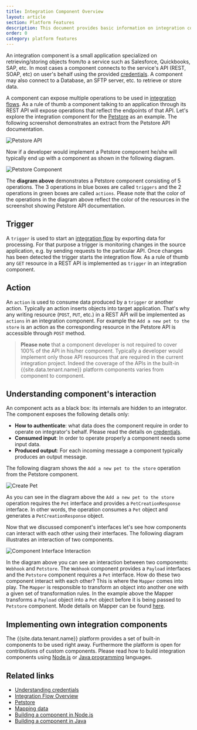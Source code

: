 ```yaml
---
title: Integration Component Overview
layout: article
section: Platform Features
description: This document provides basic information on integration components and how to use them.
order: 0
category: platform features
---
```


An integration component is a small application specialized on
retrieving/storing objects from/to a service such as Salesforce, Quickbooks,
SAP, etc. In most cases a component connects to the service's API
(REST, SOAP, etc) on user's behalf using the provided [credentials](credential).
A component may also connect to a Database, an SFTP server, etc. to retrieve
or store data.

A component can expose multiple operations to be used in [integration flows](integration-flow).
As a rule of thumb a component talking to an application through its REST
API will expose operations that reflect the endpoints of that API. Let's
explore the integration component for the [Petstore]({{site.data.tenant.petStoreDocs}})
as an example. The following screenshot demonstrates an extract from the
Petstore API documentation.

![Petstore API](/assets/img/getting-started/integration-component/petstore-swagger.png "Petstore API")

Now if a developer would implement a Petstore component he/she will typically end
up with a component as shown in the following diagram.

![Petstore Component](/assets/img/getting-started/integration-component/petstore-component-diagram.png "Petstore Component")

The **diagram above** demonstrates a Petstore component consisting of 5 operations.
The 3 operations in blue boxes are called `triggers` and the 2 operations
in green boxes are called `actions`. Please note that the color of the
operations in the  diagram above reflect the color of the resources in
the screenshot showing Petstore API documentation.

## Trigger

A `trigger` is used to start an [integration flow](integration-flow)
by exporting data for processing. For that purpose a trigger is monitoring
changes in the source application, e.g. by sending requests to the particular API.
Once changes has been detected the trigger starts the integration flow.
As a rule of thumb any `GET` resource in a REST API is implemented as `trigger`
in an integration component.

## Action

An `action` is used to consume data produced by a `trigger` or another action.
Typically an action inserts objects into target application. That's why
any writing resource (`POST`, `PUT`, etc.) in a REST API will be implemented
as `actions` in an integration component. For example the
`Add a new pet to the store` is an action as the corresponding
resource in the Petstore API is accessible through `POST` method.

>**Please note** that a component developer is not required to cover 100% of the API in his/her component. Typically a developer would implement only those API resources that are required in the current integration project. Indeed the coverage of the APIs in the built-in {{site.data.tenant.name}} platform components varies from component to component.

## Understanding component's interaction

An component acts as a black box: its internals are hidden to an integrator.
The component exposes the following details only:

* **How to authenticate**: what data does the component require in order
to operate on integrator's behalf. Please read the details on [credentials](credential).
* **Consumed input**: In order to operate properly a component needs
some input data.
* **Produced output**: For each incoming message a component typically produces
an output message.

The following diagram shows the `Add a new pet to the store` operation from
the Petstore component.

![Create Pet](/assets/img/getting-started/integration-component/petstore-create-pet.png "Create Pet")

As you can see in the diagram above the `Add a new pet to the store` operation
requires the `Pet` interface and provides a `PetCreationResponse` interface.
In other words, the operation consumes a `Pet` object and generates a
`PetCreationResponse` object.

Now that we discussed component's interfaces let's see how components can
interact with each other using their interfaces. The following diagram
illustrates an interaction of two components.

![Component Interface Interaction](/assets/img/getting-started/integration-component/component-interface-interaction.png "Component Interface Interaction")

In the diagram above you can see an interaction between two components:
`Webhook` and `Petstore`. The `Webhook` component provides a `Payload`
interfaces and the `Petstore` component requires a `Pet` interface. How
do these two component interact with each other? This is where the `Mapper`
comes into play. The `Mapper` is responsible to transform an object into
another one with a given set of transformation rules. In the example above
the Mapper transforms a `Payload` object into a `Pet` object before it is
being passed to `Petstore` component. Mode details on Mapper can be found
[here](/guides/mapping-data).

## Implementing own integration components

The {{site.data.tenant.name}} platform provides a set of built-in components
to be used right away. Furthermore the platform is open for contributions
of custom components. Please read how to build integration components using
[Node.js](/guides/building-nodejs-component) or
[Java programming](/guides/building-java-component) languages.

## Related links

- [Understanding credentials](credential)
- [Integration Flow Overview](integration-flow)
- [Petstore]({{site.data.tenant.petStoreDocs}})
- [Mapping data](/guides/mapping-data)
- [Building a component in Node.js](/guides/building-nodejs-component)
- [Building a component in Java](/guides/building-java-component)
